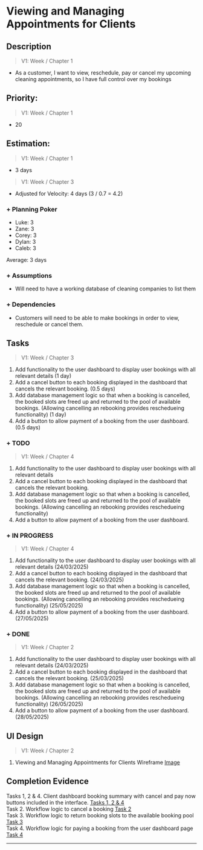  # Viewing and Managing Appointments for Clients

## Description  
>   V1: Week / Chapter 1 
- As a customer, I want to view, reschedule, pay or cancel my upcoming cleaning appointments, so I have full control over my bookings
   
## Priority:  
>   V1: Week / Chapter 1 

- 20

## Estimation:  

>   V1: Week / Chapter 1
- 3 days

>   V1: Week / Chapter 3
- Adjusted for Velocity: 4 days (3 / 0.7 = 4.2)
  
### + Planning Poker  
  
- Luke: 3
- Zane: 3
- Corey: 3
- Dylan: 3
- Caleb: 3

Average: 3 days

### + Assumptions  

- Will need to have a working database of cleaning companies to list them 

### + Dependencies

- Customers will need to be able to make bookings in order to view, reschedule or cancel them. 

## Tasks  
>   V1: Week / Chapter 3
1. Add functionality to the user dashboard to display user bookings with all relevant details (1 day)
2. Add a cancel button to each booking displayed in the dashboard that cancels the relevant booking. (0.5 days)
3. Add database management logic so that when a booking is cancelled, the booked slots are freed up and returned to the pool of available bookings. (Allowing cancelling an rebooking provides reschedueing functionality) (1 day)
4. Add a button to allow payment of a booking from the user dashboard. (0.5 days)
### + TODO
>   V1: Week / Chapter 4
1. Add functionality to the user dashboard to display user bookings with all relevant details
2. Add a cancel button to each booking displayed in the dashboard that cancels the relevant booking. 
3. Add database management logic so that when a booking is cancelled, the booked slots are freed up and returned to the pool of available bookings. (Allowing cancelling an rebooking provides reschedueing functionality) 
4. Add a button to allow payment of a booking from the user dashboard. 
### + IN PROGRESS 
>   V1: Week / Chapter 4
1. Add functionality to the user dashboard to display user bookings with all relevant details (24/03/2025)
2. Add a cancel button to each booking displayed in the dashboard that cancels the relevant booking. (24/03/2025)
3. Add database management logic so that when a booking is cancelled, the booked slots are freed up and returned to the pool of available bookings. (Allowing cancelling an rebooking provides reschedueing functionality) (25/05/2025)
4. Add a button to allow payment of a booking from the user dashboard. (27/05/2025)
### + DONE
>   V1: Week / Chapter 2
1. Add functionality to the user dashboard to display user bookings with all relevant details (24/03/2025)
2. Add a cancel button to each booking displayed in the dashboard that cancels the relevant booking. (25/03/2025)
3. Add database management logic so that when a booking is cancelled, the booked slots are freed up and returned to the pool of available bookings. (Allowing cancelling an rebooking provides reschedueing functionality) (26/05/2025)
4. Add a button to allow payment of a booking from the user dashboard. (28/05/2025)

## UI Design  

>   V1: Week / Chapter 2
1. Viewing and Managing Appointments for Clients Wireframe [Image](/images/ui_design/Viewing_and_Managing_Appointments_for_Clients.png)


## Completion Evidence 
Tasks 1, 2 & 4. Client dashboard booking summary with cancel and pay now buttons included in the interface. [Tasks 1, 2 & 4](images/iteration2_completion_evidence/Cancel_and_pay_buttons.png)  
Task 2. Workflow logic to cancel a booking [Task 2](images/iteration2_completion_evidence/workflow_for_cancelling_a_booking.png)  
Task 3. Workflow logic to return booking slots to the available booking pool [Task 3](images/iteration2_completion_evidence/workflow_for_returning_slots_to_available.png)  
Task 4. Workflow logic for paying a booking from the user dashboard page [Task 4](images/iteration2_completion_evidence/workflow_for_initiating_payment_on_client_dashboard.png)  

---
